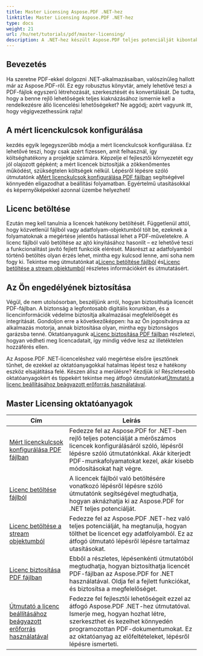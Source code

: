```yaml
---
title: Master Licensing Aspose.PDF .NET-hez
linktitle: Master Licensing Aspose.PDF .NET-hez
type: docs
weight: 21
url: /hu/net/tutorials/pdf/master-licensing/
description: A .NET-hez készült Aspose.PDF teljes potenciálját kibontakoztathatja a licenceléssel, a megfelelőség biztosításával és a PDF-munkafolyamatok optimalizálásával kapcsolatos részletes oktatóanyagok segítségével.
---
```

## Bevezetés

Ha szeretne PDF-ekkel dolgozni .NET-alkalmazásaiban, valószínűleg hallott már az Aspose.PDF-ről. Ez egy robusztus könyvtár, amely lehetővé teszi a PDF-fájlok egyszerű létrehozását, szerkesztését és konvertálását. De tudta, hogy a benne rejlő lehetőségek teljes kiaknázásához ismernie kell a rendelkezésre álló licencelési lehetőségeket? Ne aggódj; azért vagyunk itt, hogy végigvezethessünk rajta!

## A mért licenckulcsok konfigurálása
 kezdés egyik legegyszerűbb módja a mért licenckulcsok konfigurálása. Ez lehetővé teszi, hogy csak azért fizessen, amit felhasznál, így költséghatékony a projektje számára. Képzelje el fejlesztői környezetét egy jól olajozott gépként; a mért licencek biztosítják a zökkenőmentes működést, szükségtelen költségek nélkül. Lépésről lépésre szóló útmutatónk a[Mért licenckulcsok konfigurálása PDF fájlban](./configureing-metered-license-keys/) segítségével könnyedén eligazodhat a beállítási folyamatban. Egyértelmű utasításokkal és képernyőképekkel azonnal üzembe helyezheti!

## Licenc betöltése
 Ezután meg kell tanulnia a licencek hatékony betöltését. Függetlenül attól, hogy közvetlenül fájlból vagy adatfolyam-objektumból tölt be, ezeknek a folyamatoknak a megértése jelentős hatással lehet a PDF-műveletekre. A licenc fájlból való betöltése az ajtó kinyitásához hasonlít – ez lehetővé teszi a funkcionalitást javító fejlett funkciók elérését. Másrészt az adatfolyamból történő betöltés olyan érzés lehet, mintha egy kulcsod lenne, ami soha nem fogy ki. Tekintse meg útmutatónkat a[Licenc betöltése fájlból](./loading-license-from-file/) és[Licenc betöltése a stream objektumból](./loading-license-from-stream-object/) részletes információkért és útmutatásért.

## Az Ön engedélyének biztosítása
 Végül, de nem utolsósorban, beszéljünk arról, hogyan biztosíthatja licencét PDF-fájlban. A biztonság a legfontosabb digitális korunkban, és a licencinformációk védelme biztosítja alkalmazásai megfelelőségét és integritását. Gondoljon erre a következőképpen: ha az Ön jogosítványa az alkalmazás motorja, annak biztosítása olyan, mintha egy biztonságos garázsba tenné. Oktatóanyagunk a[Licenc biztosítása PDF fájlban](./securing-license/) részletezi, hogyan védheti meg licencadatait, így mindig védve lesz az illetéktelen hozzáférés ellen.

 Az Aspose.PDF .NET-licenceléshez való megértése elsőre ijesztőnek tűnhet, de ezekkel az oktatóanyagokkal hatalmas lépést tesz e hatékony eszköz elsajátítása felé. Készen állsz a merülésre? Kezdjük is! Részletesebb oktatóanyagokért és tippekért tekintse meg átfogó útmutatónkat[Útmutató a licenc beállításához beágyazott erőforrás használatával](./guide-to-set-license-using-embedded-resource/). 


## Master Licensing oktatóanyagok
| Cím | Leírás |
| --- | --- | 
| [Mért licenckulcsok konfigurálása PDF fájlban](./configureing-metered-license-keys/) | Fedezze fel az Aspose.PDF for .NET-ben rejlő teljes potenciálját a mérőszámos licencek konfigurálásáról szóló, lépésről lépésre szóló útmutatónkkal. Akár kiterjedt PDF-munkafolyamatokat kezel, akár kisebb módosításokat hajt végre. |  
| [Licenc betöltése fájlból](./loading-license-from-file/) | A licencek fájlból való betöltésére vonatkozó lépésről lépésre szóló útmutatónk segítségével megtudhatja, hogyan aknázhatja ki az Aspose.PDF for .NET teljes potenciálját. |  
| [Licenc betöltése a stream objektumból](./loading-license-from-stream-object/) | Fedezze fel az Aspose.PDF .NET-hez való teljes potenciálját, ha megtanulja, hogyan tölthet be licencet egy adatfolyamból. Ez az átfogó útmutató lépésről lépésre tartalmaz utasításokat. |  
| [Licenc biztosítása PDF fájlban](./securing-license/) | Ebből a részletes, lépésenkénti útmutatóból megtudhatja, hogyan biztosíthatja licencét PDF-fájlban az Aspose.PDF for .NET használatával. Oldja fel a fejlett funkciókat, és biztosítsa a megfelelőséget. |  
| [Útmutató a licenc beállításához beágyazott erőforrás használatával](./guide-to-set-license-using-embedded-resource/) | Fedezze fel fejlesztői lehetőségeit ezzel az átfogó Aspose.PDF .NET-hez útmutatóval. Ismerje meg, hogyan hozhat létre, szerkeszthet és kezelhet könnyedén programozottan PDF-dokumentumokat. Ez az oktatóanyag az előfeltételeket, lépésről lépésre ismerteti. |  